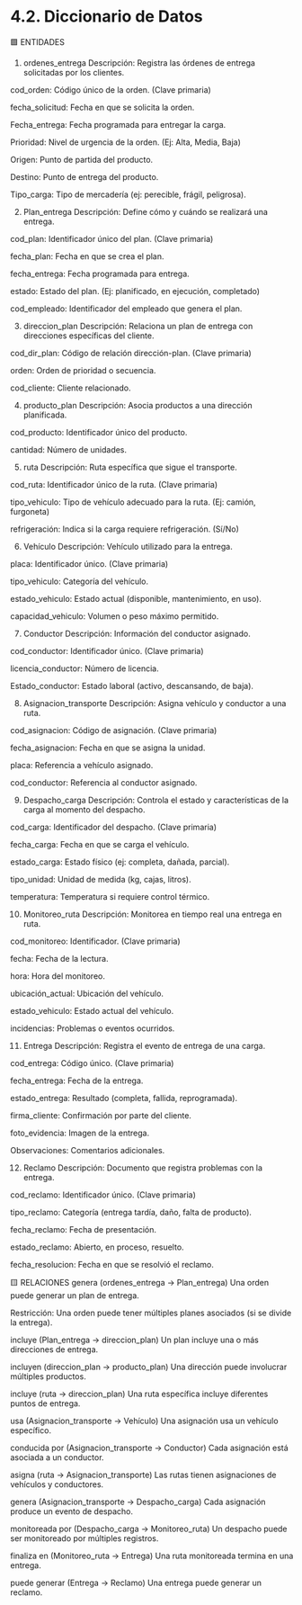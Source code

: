 # 4.2. Diccionario de Datos

🟩 ENTIDADES
1. ordenes_entrega
Descripción: Registra las órdenes de entrega solicitadas por los clientes.

cod_orden: Código único de la orden. (Clave primaria)

fecha_solicitud: Fecha en que se solicita la orden.

Fecha_entrega: Fecha programada para entregar la carga.

Prioridad: Nivel de urgencia de la orden. (Ej: Alta, Media, Baja)

Origen: Punto de partida del producto.

Destino: Punto de entrega del producto.

Tipo_carga: Tipo de mercadería (ej: perecible, frágil, peligrosa).

2. Plan_entrega
Descripción: Define cómo y cuándo se realizará una entrega.

cod_plan: Identificador único del plan. (Clave primaria)

fecha_plan: Fecha en que se crea el plan.

fecha_entrega: Fecha programada para entrega.

estado: Estado del plan. (Ej: planificado, en ejecución, completado)

cod_empleado: Identificador del empleado que genera el plan.

3. direccion_plan
Descripción: Relaciona un plan de entrega con direcciones específicas del cliente.

cod_dir_plan: Código de relación dirección-plan. (Clave primaria)

orden: Orden de prioridad o secuencia.

cod_cliente: Cliente relacionado.

4. producto_plan
Descripción: Asocia productos a una dirección planificada.

cod_producto: Identificador único del producto.

cantidad: Número de unidades.

5. ruta
Descripción: Ruta específica que sigue el transporte.

cod_ruta: Identificador único de la ruta. (Clave primaria)

tipo_vehiculo: Tipo de vehículo adecuado para la ruta. (Ej: camión, furgoneta)

refrigeración: Indica si la carga requiere refrigeración. (Sí/No)

6. Vehículo
Descripción: Vehículo utilizado para la entrega.

placa: Identificador único. (Clave primaria)

tipo_vehiculo: Categoría del vehículo.

estado_vehiculo: Estado actual (disponible, mantenimiento, en uso).

capacidad_vehiculo: Volumen o peso máximo permitido.

7. Conductor
Descripción: Información del conductor asignado.

cod_conductor: Identificador único. (Clave primaria)

licencia_conductor: Número de licencia.

Estado_conductor: Estado laboral (activo, descansando, de baja).

8. Asignacion_transporte
Descripción: Asigna vehículo y conductor a una ruta.

cod_asignacion: Código de asignación. (Clave primaria)

fecha_asignacion: Fecha en que se asigna la unidad.

placa: Referencia a vehículo asignado.

cod_conductor: Referencia al conductor asignado.

9. Despacho_carga
Descripción: Controla el estado y características de la carga al momento del despacho.

cod_carga: Identificador del despacho. (Clave primaria)

fecha_carga: Fecha en que se carga el vehículo.

estado_carga: Estado físico (ej: completa, dañada, parcial).

tipo_unidad: Unidad de medida (kg, cajas, litros).

temperatura: Temperatura si requiere control térmico.

10. Monitoreo_ruta
Descripción: Monitorea en tiempo real una entrega en ruta.

cod_monitoreo: Identificador. (Clave primaria)

fecha: Fecha de la lectura.

hora: Hora del monitoreo.

ubicación_actual: Ubicación del vehículo.

estado_vehiculo: Estado actual del vehículo.

incidencias: Problemas o eventos ocurridos.

11. Entrega
Descripción: Registra el evento de entrega de una carga.

cod_entrega: Código único. (Clave primaria)

fecha_entrega: Fecha de la entrega.

estado_entrega: Resultado (completa, fallida, reprogramada).

firma_cliente: Confirmación por parte del cliente.

foto_evidencia: Imagen de la entrega.

Observaciones: Comentarios adicionales.

12. Reclamo
Descripción: Documento que registra problemas con la entrega.

cod_reclamo: Identificador único. (Clave primaria)

tipo_reclamo: Categoría (entrega tardía, daño, falta de producto).

fecha_reclamo: Fecha de presentación.

estado_reclamo: Abierto, en proceso, resuelto.

fecha_resolucion: Fecha en que se resolvió el reclamo.

🟨 RELACIONES
genera (ordenes_entrega → Plan_entrega)
Una orden puede generar un plan de entrega.

Restricción: Una orden puede tener múltiples planes asociados (si se divide la entrega).

incluye (Plan_entrega → direccion_plan)
Un plan incluye una o más direcciones de entrega.

incluyen (direccion_plan → producto_plan)
Una dirección puede involucrar múltiples productos.

incluye (ruta → direccion_plan)
Una ruta específica incluye diferentes puntos de entrega.

usa (Asignacion_transporte → Vehículo)
Una asignación usa un vehículo específico.

conducida por (Asignacion_transporte → Conductor)
Cada asignación está asociada a un conductor.

asigna (ruta → Asignacion_transporte)
Las rutas tienen asignaciones de vehículos y conductores.

genera (Asignacion_transporte → Despacho_carga)
Cada asignación produce un evento de despacho.

monitoreada por (Despacho_carga → Monitoreo_ruta)
Un despacho puede ser monitoreado por múltiples registros.

finaliza en (Monitoreo_ruta → Entrega)
Una ruta monitoreada termina en una entrega.

puede generar (Entrega → Reclamo)
Una entrega puede generar un reclamo.